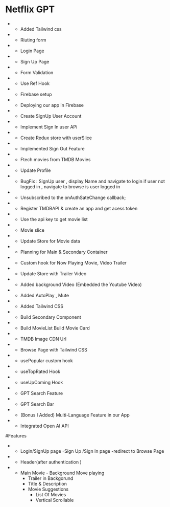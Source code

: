 # Netflix GPT
* - Added Tailwind css 
* - Riuting form
* - Login Page
* - Sign Up Page 
* - Form Validation 
* - Use Ref Hook
* - Firebase setup
* - Deploying our app in Firebase
* - Create SignUp User Account
* - Implement Sign In user APi
* - Create Redux store with userSlice
* - Implemented Sign Out Feature
* - Ftech movies from TMDB Movies
* - Update Profile
* - BugFix : SignUp user , display Name and navigate to login if user not logged in ,
navigate to browse is user logged in
* - Unsubscribed to the onAuthSateChange callback;  
* - Register TMDBAPI & create an app and get acess token
* - Use the api key to get movie list
* - Movie slice 
* - Update Store for Movie data
* - Planning for Main & Secondary Container
* - Custom hook for Now Playing Movie, Video Trailer
* - Update Store with Trailer Video
* - Added background Video (Embedded the Youtube Video)
* - Added AutoPlay , Mute
* - Added Tailwind CSS
* - Build Secondary Component
* - Build MovieList
Build Movie Card
* - TMDB Image CDN Url
* - Browse Page with Tailwind CSS
* - usePopular custom hook
* - useTopRated Hook
* - useUpComing Hook
* - GPT Search Feature
* - GPT Search Bar
* - (Bonus I Added) Multi-Language Feature in our App
* - Integrated Open AI API
 
#Features
* - Login/SignUp page
    -Sign Up /Sign In page
    -redirect to Browse Page

* - Header(after authentication )
* - Main Movie - Background Move playing
    - Trailer in Backgorund
    - Title & Description
    - Movie Suggestions
        - List Of Movies
        - Vertical Scrollable 

